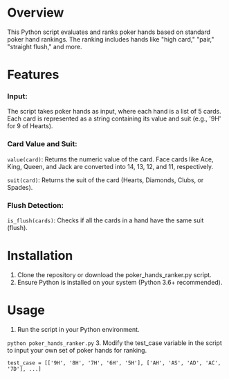 # Overview
This Python script evaluates and ranks poker hands based on standard poker hand rankings. The ranking includes hands like "high card," "pair," "straight flush," and more.

# Features
### Input: 
The script takes poker hands as input, where each hand is a list of 5 cards. Each card is represented as a string containing its value and suit (e.g., '9H' for 9 of Hearts).
### Card Value and Suit:
```value(card)```: Returns the numeric value of the card. Face cards like Ace, King, Queen, and Jack are converted into 14, 13, 12, and 11, respectively.

```suit(card)```: Returns the suit of the card (Hearts, Diamonds, Clubs, or Spades).
### Flush Detection:
```is_flush(cards)```: Checks if all the cards in a hand have the same suit (flush).

# Installation
1. Clone the repository or download the poker_hands_ranker.py script.
2. Ensure Python is installed on your system (Python 3.6+ recommended).

# Usage
1. Run the script in your Python environment.

```python poker_hands_ranker.py```
3. Modify the test_case variable in the script to input your own set of poker hands for ranking.

```test_case = [['9H', '8H', '7H', '6H', '5H'], ['AH', 'AS', 'AD', 'AC', '7D'], ...]```
